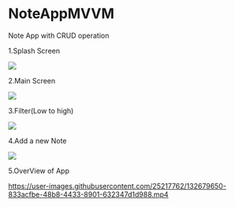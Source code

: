 # NoteAppMVVM
Note App with  CRUD operation

1.Splash Screen

![](https://i.ibb.co/NZz9TLt/Screenshot-20210906-231149-Notes-App-MVVM.jpg)

2.Main Screen

![](https://i.ibb.co/y0LK7Z3/Screenshot-20210906-231258-Notes-App-MVVM.jpg)

3.Filter(Low to high)

![](https://i.ibb.co/cC97gbf/Screenshot-20210906-231312-Notes-App-MVVM.jpg)

4.Add a new Note

![](https://i.ibb.co/gv5RBS1/Screenshot-20210906-231320-Notes-App-MVVM.jpg)

5.OverView of App

<blockquote class="imgur-embed-pub" lang="en" data-id="a/Y5nvqBY" data-context="false" ><a href="//imgur.com/a/Y5nvqBY"></a></blockquote><script async src="//s.imgur.com/min/embed.js" charset="utf-8"></script>



https://user-images.githubusercontent.com/25217762/132679650-833acfbe-48b8-4433-8901-632347d1d988.mp4



